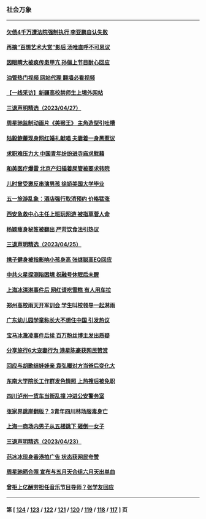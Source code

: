 ### 社会万象
---
#### [欠债4千万遭法院强制执行 李亚鹏自认失败](../../pages/ncid282/n13984053.md?04291245) 
#### [再摘“百想艺术大赏”影后 汤唯直呼不可思议](../../pages/ncid282/n13983987.md?04291245) 
#### [因眼睛大被疯传患甲亢 孙俪上节目耐心回应](../../pages/ncid282/n13983971.md?04291245) 
#### [油管热门视频 网站代理 翻墙必看视频](http://138.2.39.72:81/youtube.html?epic-marker?04291245)
#### [【一线采访】新疆高校禁师生上境外网站](../../pages/ncid282/n13983436.md?04291245) 
#### [三退声明精选（2023/04/27）](../../pages/ncid282/n13983334.md?04291245) 
#### [周星驰监制动画片《美猴王》 主角造型引吐槽](../../pages/ncid282/n13983025.md?04291245) 
#### [陆毅鲍蕾现身网红婚礼献唱 夫妻着一身黑惹议](../../pages/ncid282/n13983089.md?04291245) 
#### [求职难压力大 中国青年纷纷进寺庙求慰藉](../../pages/ncid282/n13982684.md?04291245) 
#### [和美医疗爆雷 北京产妇插着尿管被要求转院](../../pages/ncid282/n13982513.md?04291245) 
#### [儿时曾受邀反串演男孩 徐娇美国大学毕业](../../pages/ncid282/n13982312.md?04291245) 
#### [五一旅游乱象：酒店强行取消预约 价格猛涨](../../pages/ncid282/n13981796.md?04291245) 
#### [西安急救中心主任上班玩网游 被指草菅人命](../../pages/ncid282/n13981784.md?04291245) 
#### [杨颖瘦身秘笈被翻出 严苛饮食法引热议](../../pages/ncid282/n13981635.md?04291245) 
#### [三退声明精选（2023/04/25）](../../pages/ncid282/n13981786.md?04291245) 
#### [携子健身被指影响小孩身高 张继聪高EQ回应](../../pages/ncid282/n13981538.md?04291245) 
#### [中共火星探测陷困境 祝融号休眠后未醒](../../pages/ncid282/n13981455.md?04291245) 
#### [上海冰淇淋事件后 网红请吃雪糕 有人用车拉](../../pages/ncid282/n13981338.md?04291245) 
#### [郑州高校雨天开军训会 学生叫校领导一起淋雨](../../pages/ncid282/n13981287.md?04291245) 
#### [广东幼儿园学童称长大不想住中国 引发热议](../../pages/ncid282/n13981051.md?04291245) 
#### [宝马冰激凌事件后续 百万粉丝博主发出质疑](../../pages/ncid282/n13981043.md?04291245) 
#### [分享旅行6大宠妻行为 港星陈豪获网民赞赏](../../pages/ncid282/n13980916.md?04291245) 
#### [回应与胡歌结娃娃亲 袁弘曝对方当爸后变化大](../../pages/ncid282/n13980853.md?04291245) 
#### [东南大学院长工作群发色情照 上热搜后被免职](../../pages/ncid282/n13980470.md?04291245) 
#### [四川泸州一货车当街乱撞 冲进公安警务室](../../pages/ncid282/n13980443.md?04291245) 
#### [张家界跳崖翻版？ 3青年四川林场服毒身亡](../../pages/ncid282/n13980107.md?04291245) 
#### [上海一商场内男子从五楼跳下 砸倒一女子](../../pages/ncid282/n13979990.md?04291245) 
#### [三退声明精选（2023/04/23）](../../pages/ncid282/n13980126.md?04291245) 
#### [范冰冰现身香港拍广告 状态获网民夸赞](../../pages/ncid282/n13979914.md?04291245) 
#### [周星驰晒合照 宣布与五月天合组六月天出单曲](../../pages/ncid282/n13979831.md?04291245) 
#### [曾拒上亿酬劳担任音乐节目导师？张学友回应](../../pages/ncid282/n13979861.md?04291245) 

---
#### 第 [ [124](./124.md?04291245) / [123](./123.md?04291245) / [122](./122.md?04291245) / [121](./121.md?04291245) / [120](./120.md?04291245) / [119](./119.md?04291245) / [118](./118.md?04291245) / [117](./117.md?04291245) ] 页
